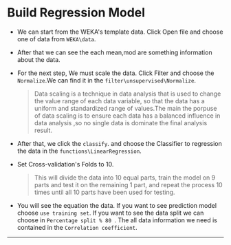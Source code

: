 # Build Regression Model 

* We can start from the WEKA's template data. Click Open file and choose one of data from ```WEKA\data```.
* After that we can see the each mean,mod are something information about the data.
* For the next step, We must scale the data. Click Filter and choose the ```Normalize```.We can find it in the ```filter\unsupervised\Normalize```.
  
  > Data scaling is a technique in data analysis that is used to change the value range of each data variable, so that the data has a uniform and standardized range of values.The main  the porpuse of data scaling is to ensure each data has a balanced influence in data analysis ,so no single data is dominate the final analysis result.
* After that, we click the ```classify```. and choose the Classifier to regression the data in the ```functions\LinearRegression```.
* Set Cross-validation's Folds to 10.
  
  > This will divide the data into 10 equal parts, train the model on 9 parts and test it on the remaining 1 part, and repeat the process 10 times until all 10 parts have been used for testing.
 
 * You will see the equation the data. If you want to see prediction model choose ```use training set```. If you want to see the data split we can choose in ```Percentage split % 80 ```. The all data information we need is contained in the ```Correlation coefficient```.

------------------------------------------------------------------------------------------------------------------------------------------------------------------
